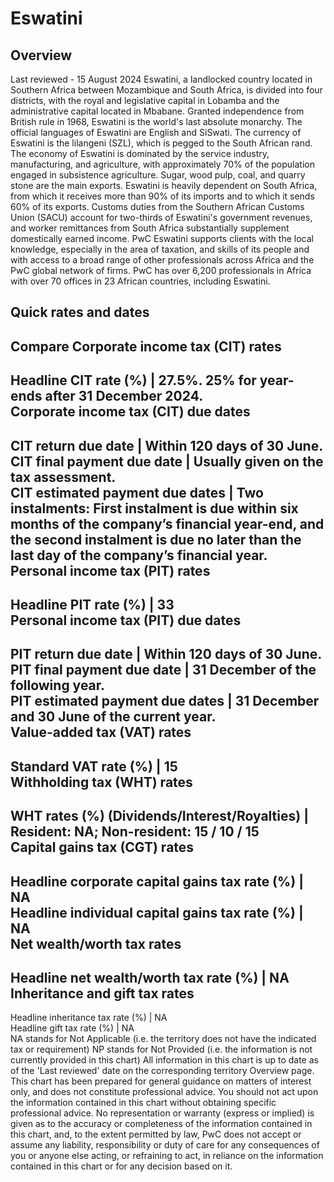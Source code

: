 # Eswatini
## Overview
Last reviewed - 15 August 2024
Eswatini, a landlocked country located in Southern Africa between Mozambique and South Africa, is divided into four districts, with the royal and legislative capital in Lobamba and the administrative capital located in Mbabane. Granted independence from British rule in 1968, Eswatini is the world's last absolute monarchy. The official languages of Eswatini are English and SiSwati. The currency of Eswatini is the lilangeni (SZL), which is pegged to the South African rand.
The economy of Eswatini is dominated by the service industry, manufacturing, and agriculture, with approximately 70% of the population engaged in subsistence agriculture. Sugar, wood pulp, coal, and quarry stone are the main exports. Eswatini is heavily dependent on South Africa, from which it receives more than 90% of its imports and to which it sends 60% of its exports. Customs duties from the Southern African Customs Union (SACU) account for two-thirds of Eswatini's government revenues, and worker remittances from South Africa substantially supplement domestically earned income.
PwC Eswatini supports clients with the local knowledge, especially in the area of taxation, and skills of its people and with access to a broad range of other professionals across Africa and the PwC global network of firms. PwC has over 6,200 professionals in Africa with over 70 offices in 23 African countries, including Eswatini.
## Quick rates and dates
Compare
Corporate income tax (CIT) rates   
---  
Headline CIT rate (%) |  27.5%. 25% for year-ends after 31 December 2024.  
Corporate income tax (CIT) due dates   
---  
CIT return due date |  Within 120 days of 30 June.  
CIT final payment due date |  Usually given on the tax assessment.  
CIT estimated payment due dates |  Two instalments: First instalment is due within six months of the company’s financial year-end, and the second instalment is due no later than the last day of the company’s financial year.  
Personal income tax (PIT) rates   
---  
Headline PIT rate (%) |  33  
Personal income tax (PIT) due dates   
---  
PIT return due date |  Within 120 days of 30 June.  
PIT final payment due date |  31 December of the following year.  
PIT estimated payment due dates |  31 December and 30 June of the current year.  
Value-added tax (VAT) rates   
---  
Standard VAT rate (%) |  15  
Withholding tax (WHT) rates   
---  
WHT rates (%) (Dividends/Interest/Royalties) |  Resident: NA; Non-resident: 15 / 10 / 15  
Capital gains tax (CGT) rates   
---  
Headline corporate capital gains tax rate (%) |  NA  
Headline individual capital gains tax rate (%) |  NA  
Net wealth/worth tax rates   
---  
Headline net wealth/worth tax rate (%) |  NA  
Inheritance and gift tax rates   
---  
Headline inheritance tax rate (%) |  NA  
Headline gift tax rate (%) |  NA  
NA stands for Not Applicable (i.e. the territory does not have the indicated tax or requirement)
NP stands for Not Provided (i.e. the information is not currently provided in this chart) 
All information in this chart is up to date as of the 'Last reviewed' date on the corresponding territory Overview page. This chart has been prepared for general guidance on matters of interest only, and does not constitute professional advice. You should not act upon the information contained in this chart without obtaining specific professional advice. No representation or warranty (express or implied) is given as to the accuracy or completeness of the information contained in this chart, and, to the extent permitted by law, PwC does not accept or assume any liability, responsibility or duty of care for any consequences of you or anyone else acting, or refraining to act, in reliance on the information contained in this chart or for any decision based on it.
